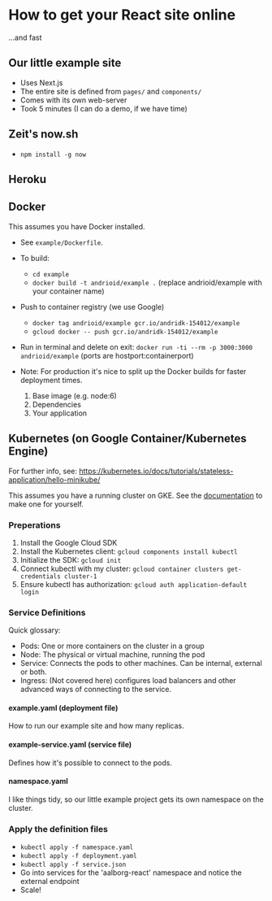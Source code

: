 # How to get your React site online
...and fast

## Our little example site
- Uses Next.js
- The entire site is defined from `pages/` and `components/`
- Comes with its own web-server
- Took 5 minutes (I can do a demo, if we have time)

## Zeit's now.sh
- `npm install -g now`

## Heroku

## Docker
This assumes you have Docker installed.

- See `example/Dockerfile`.
- To build:
    - `cd example`
    - `docker build -t andrioid/example .` (replace andrioid/example with your container name)
- Push to container registry (we use Google)
    - `docker tag andrioid/example gcr.io/andridk-154012/example`
    - `gcloud docker -- push gcr.io/andridk-154012/example`
- Run in terminal and delete on exit: `docker run -ti --rm -p 3000:3000 andrioid/example` (ports are hostport:containerport)

- Note: For production it's nice to split up the Docker builds for faster deployment times.
    1. Base image (e.g. node:6)
    2. Dependencies
    3. Your application 

## Kubernetes (on Google Container/Kubernetes Engine)
For further info, see: https://kubernetes.io/docs/tutorials/stateless-application/hello-minikube/

This assumes you have a running cluster on GKE. See the [documentation](https://cloud.google.com/container-engine/docs/clusters/operations) to make one for yourself.

### Preperations

1. Install the Google Cloud SDK
2. Install the Kubernetes client:
`gcloud components install kubectl`
3. Initialize the SDK: `gcloud init`
4. Connect kubectl with my cluster: `gcloud container clusters get-credentials cluster-1`
5. Ensure kubectl has authorization: `gcloud auth application-default login`

### Service Definitions
Quick glossary:
- Pods: One or more containers on the cluster in a group
- Node: The physical or virtual machine, running the pod
- Service: Connects the pods to other machines. Can be internal, external or both.
- Ingress: (Not covered here) configures load balancers and other advanced ways of connecting to the service. 

#### example.yaml (deployment file)
How to run our example site and how many replicas.

#### example-service.yaml (service file)
Defines how it's possible to connect to the pods.

#### namespace.yaml
I like things tidy, so our little example project gets its own namespace on the cluster.

### Apply the definition files

- `kubectl apply -f namespace.yaml`
- `kubectl apply -f deployment.yaml`
- `kubectl apply -f service.json`
- Go into services for the 'aalborg-react' namespace and notice the external endpoint 
- Scale!
